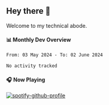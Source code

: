 ## Hey there 👋

Welcome to my technical abode.

#### 📊 Monthly Dev Overview
<!--START_SECTION:waka-->

```txt
From: 03 May 2024 - To: 02 June 2024

No activity tracked
```

<!--END_SECTION:waka-->

#### 🎧 Now Playing

[![spotify-github-profile](https://spotify-github-profile.vercel.app/api/view?uid=james2mid&cover_image=true&theme=natemoo-re)](https://open.spotify.com/user/james2mid?si=2b3baf2b09cb499e)
